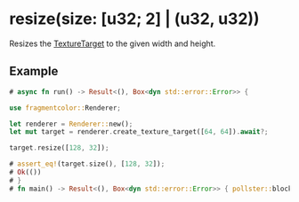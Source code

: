 # resize(size: [u32; 2] | (u32, u32))

Resizes the [TextureTarget](https://fragmentcolor.org/api/targets/texturetarget) to the given width and height.

## Example

```rust
# async fn run() -> Result<(), Box<dyn std::error::Error>> {

use fragmentcolor::Renderer;

let renderer = Renderer::new();
let mut target = renderer.create_texture_target([64, 64]).await?;

target.resize([128, 32]);

# assert_eq!(target.size(), [128, 32]);
# Ok(())
# }
# fn main() -> Result<(), Box<dyn std::error::Error>> { pollster::block_on(run()) }
```
